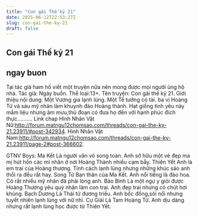 ```yaml
---
title: "Con gái Thế kỷ 21"
date: 2025-06-12T22:53:27Z
slug: con-gai-the-ky-21
draft: false
---
```


## Con gái Thế kỷ 21

## ngay buon

Tại tác giả ham hố viết một truyện nữa nên mong được mọi người ủng hộ nhá.
Tác giả: Ngày buồn.
Thể loại:13+.
Tên truyện: Con gái thế kỷ 21.
Giới thiệu nội dung:
Một Vương gia lạnh lùng. Một Tể tướng có tài. ba vị Hoàng Tử và sáu mỹ nhân làm khuynh đảo Hoàng thành. Hạt giống tình yêu nảy mầm liệu nhưng âm mưu,thủ đoạn có đưa họ đến với hạnh phúc đích thực..........
 Link chap 
Hình Nhân Vật Nữ:http://forum.matngu12chomsao.com/threads/con-gai-the-ky-21.23911/#post-342934.
Hình Nhân Vật Nam:http://forum.matngu12chomsao.com/threads/con-gai-the-ky-21.23911/page-2#post-366602.
 
 
 
 
 
 
 
 
 
 
 
 
 
 
 
 
 
 
 
 
 
GTNV
Boys:
Ma Kết
Là người văn võ song toàn. Anh sở hữu một vẻ đẹp ma mị hút hồn các mĩ nhân ở nơi Hoàng Thành nhiều cạm bẫy.
Thiên Yết
Anh là em trai của Hoàng thượng. Tính cách lạnh lùng nhưng những khúc sáo anh thổi ra đều rất hay.
Song Tử
Bạn thân của Ma Kết. Anh nổi tiếng là đào hoa. Có rất nhiều mỹ nhân đã phải lòng anh.
Bảo Bình
Là một ngự y giỏi được Hoàng Thượng yêu quý nhận làm con trai. Anh đẹp trai nhưng có chút hơi khùng.
Bạch Dương
Là Thái tử đương triều. Anh bốc đồng,sôi nổi nhưng tuyết nhiên lạnh lùng với nữ nhi.
Cự Giải
Là Tam Hoàng Tử. Anh dịu dàng nhưng rất lạnh lùng học được từ Thiên Yết.